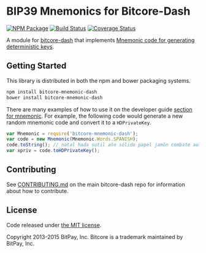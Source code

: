 BIP39 Mnemonics for Bitcore-Dash
=======

[![NPM Package](https://img.shields.io/npm/v/bitcore-mnemonic-dash.svg?style=flat-square)](https://www.npmjs.org/package/bitcore-mnemonic-dash)
[![Build Status](https://img.shields.io/travis/dashpay/bitcore-mnemonic-dash.svg?branch=master&style=flat-square)](https://travis-ci.org/dashpay/bitcore-mnemonic-dash)
[![Coverage Status](https://img.shields.io/coveralls/dashpay/bitcore-mnemonic-dash.svg?style=flat-square)](https://coveralls.io/r/dashpay/bitcore-mnemonic-dash)

A module for [bitcore-dash](https://github.com/dashpay/bitcore-dash) that implements [Mnemonic code for generating deterministic keys](https://github.com/bitcoin/bips/blob/master/bip-0039.mediawiki).

## Getting Started

This library is distributed in both the npm and bower packaging systems.

```sh
npm install bitcore-mnemonic-dash
bower install bitcore-mnemonic-dash
```

There are many examples of how to use it on the developer guide [section for mnemonic](http://bitcore.io/guide/module/mnemonic/index.html). For example, the following code would generate a new random mnemonic code and convert it to a `HDPrivateKey`.

```javascript
var Mnemonic = require('bitcore-mnemonic-dash');
var code = new Mnemonic(Mnemonic.Words.SPANISH);
code.toString(); // natal hada sutil año sólido papel jamón combate aula flota ver esfera...
var xpriv = code.toHDPrivateKey();
```

## Contributing

See [CONTRIBUTING.md](https://github.com/dashpay/bitcore-dash/blob/master/CONTRIBUTING.md) on the main bitcore-dash repo for information about how to contribute.

## License

Code released under [the MIT license](https://github.com/bitpay/bitcore/blob/master/LICENSE).

Copyright 2013-2015 BitPay, Inc. Bitcore is a trademark maintained by BitPay, Inc.
